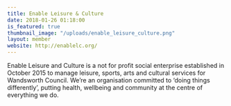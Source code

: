 ```yaml
---
title: Enable Leisure & Culture
date: 2018-01-26 01:18:00 
is_featured: true
thumbnail_image: "/uploads/enable_leisure_culture.png"
layout: member
website: http://enablelc.org/
---
```


Enable Leisure and Culture is a not for profit social enterprise established in October 2015 to manage leisure, sports, arts and cultural services for Wandsworth Council. We’re an organisation committed to ‘doing things differently’, putting health, wellbeing and community at the centre of everything we do.